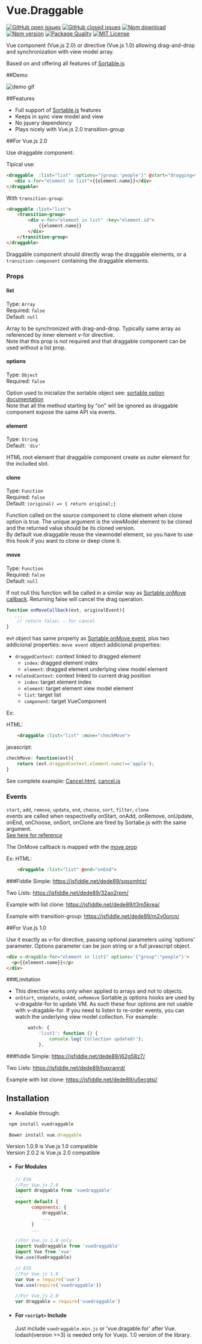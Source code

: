 # Vue.Draggable


[![GitHub open issues](https://img.shields.io/github/issues/David-Desmaisons/Vue.Draggable.svg?maxAge=2592000)]()
[![GitHub closed issues](https://img.shields.io/github/issues-closed/David-Desmaisons/Vue.Draggable.svg?maxAge=2592000)]()
[![Npm download](https://img.shields.io/npm/dt/vuedraggable.svg?maxAge=2592000)](https://www.npmjs.com/package/vuedraggable)
[![Npm version](https://img.shields.io/npm/v/vuedraggable.svg?maxAge=2592000)](https://www.npmjs.com/package/vuedraggable)
[![Package Quality](http://npm.packagequality.com/shield/vuedragablefor.svg)](http://packagequality.com/#?package=vuedraggable)
[![MIT License](https://img.shields.io/github/license/David-Desmaisons/Vue.Draggable.svg)](https://github.com/David-Desmaisons/Vue.Draggable/blob/master/LICENSE)


Vue component (Vue.js 2.0) or directive (Vue.js 1.0) allowing drag-and-drop and synchronization with view model array.

Based on and offering all features of [Sortable.js](https://github.com/RubaXa/Sortable)

##Demo

![demo gif](https://raw.githubusercontent.com/David-Desmaisons/Vue.Dragable.For/master/example.gif)


##Features

* Full support of [Sortable.js](https://github.com/RubaXa/Sortable) features
* Keeps in sync view model and view
* No jquery dependency
* Plays nicely with Vue.js 2.0 transition-group

##For Vue.js 2.0

Use draggable component:

Tipical use:
``` html
<draggable  :list="list" :options="{group:'people'}" @start="dragging=true" @end="dragging=false">
   <div v-for="element in list">{{element.name}}</div>
</draggable>
```

With `transition-group`:
``` html
<draggable :list="list"> 
	<transition-group>
		<div v-for="element in list" :key="element.id">
			{{element.name}}
		</div>
	</transition-group>
</draggable>
```

Draggable component should directly wrap the draggable elements, or a `transition-component` containing the draggable elements.

### Props
#### list
Type: `Array`<br>
Required: `false`<br>
Default: `null`

Array to be synchronized with drag-and-drop. Typically same array as referenced by inner element v-for directive.<br>
Note that this prop is not required and that draggable component can be used without a list prop.

#### options
Type: `Object`<br>
Required: `false`

Option used to inicialize the sortable object see: [sortable option documentation](https://github.com/RubaXa/Sortable#options)<br>
Note that all the method starting by "on" will be ignored as draggable component expose the same API via events.

#### element
Type: `String`<br>
Default: `'div'`

HTML root element that draggable component create as outer element for the included slot.

#### clone
Type: `Function`<br>
Required: `false`<br>
Default: `(original) => { return original;}`<br>

Function called on the source component to clone element when clone option is true. The unique argument is the viewModel element to be cloned and the returned value should be its cloned version.<br>
By default vue.draggable reuse the viewmodel element, so you have to use this hook if you want to clone or deep clone it.

#### move
Type: `Function`<br>
Required: `false`<br>
Default: `null`<br>

If not null this function will be called in a similar way as [Sortable onMove callback](https://github.com/RubaXa/Sortable#move-event-object).
Returning false will cancel the drag operation.

```javascript
function onMoveCallback(evt, originalEvent){
   ...
    // return false; — for cancel
}
```
evt object has same property as [Sortable onMove event](https://github.com/RubaXa/Sortable#move-event-object), plus two addicional properties:
`move event` object addicional properties:
 - `draggedContext`:  context linked to dragged element
 	- `index`: dragged element index
	- `element`: dragged element underlying view model element
 - `relatedContext`: context linked to current drag position
 	- `index`: target element index
	- `element`: target element view model element
	- `list`: target list
	- `component`: target VueComponent
	
Ex:

HTML:
```HTML
	<draggable :list="list" :move="checkMove"> 
```
javascript:
```javascript
checkMove: function(evt){
	return (evt.draggedContext.element.name!=='apple');
}
```
See complete example: [Cancel.html](https://github.com/SortableJS/Vue.Draggable/blob/master/examples/Cancel.html), [cancel.js](https://github.com/SortableJS/Vue.Draggable/blob/master/examples/script/cancel.js)


### Events
`start`, `add`, `remove`, `update`, `end`, `choose`, `sort`, `filter`, `clone`<br>
events are called when respectivelly onStart, onAdd, onRemove, onUpdate, onEnd, onChoose, onSort, onClone are fired by Sortabe.js with the same argument.<br>
[See here for reference](https://github.com/RubaXa/Sortable#event-object-demo)

The OnMove callback is mapped with the [move prop]()

Ex:
HTML:
```HTML
	<draggable :list="list" @end="onEnd"> 
```

###Fiddle
Simple:
https://jsfiddle.net/dede89/sqssmhtz/

Two Lists:
https://jsfiddle.net/dede89/32ao2rpm/

Example with list clone:
https://jsfiddle.net/dede89/t3m5krea/

Example with transition-group:
https://jsfiddle.net/dede89/m2v0orcn/

##For Vue.js 1.0

Use it exactly as v-for directive, passing optional parameters using 'options' parameter.
Options parameter can be json string or a full javascript object.

  ``` html
  <div v-dragable-for="element in list1" options='{"group":"people"}'>
    <p>{{element.name}}</p>
  </div>
   ```
   
###Limitation

* This directive works only when applied to arrays and not to objects.
* `onStart`, `onUpdate`, `onAdd`, `onRemove` Sortable.js options hooks are used by v-dragable-for to update VM. As such these four options are not usable with v-dragable-for. If you need to listen to re-order events, you can watch the underlying view model collection. For example:
``` js
        watch: {
            'list1': function () {
                console.log('Collection updated!');
            },
```
###fiddle
Simple:
https://jsfiddle.net/dede89/j62g58z7/

Two Lists:
https://jsfiddle.net/dede89/hqxranrd/

Example with list clone:
https://jsfiddle.net/dede89/u5ecgtsj/

## Installation
- Available through:
``` js
 npm install vuedraggable
```
``` js
 Bower install vue.draggable
```

Version 1.0.9 is Vue.js 1.0 compatible <br>
Version 2.0.2 is Vue.js 2.0 compatible 

- #### For Modules

  ``` js
  // ES6
  //For Vue.js 2.0
  import draggable from 'vuedraggable'
  ...
  export default {
        components: {
            draggable,
            ...
        }
        ...
  
  //For Vue.js 1.0 only
  import VueDraggable from 'vuedraggable'
  import Vue from 'vue'
  Vue.use(VueDraggable)

  // ES5 
  //For Vue.js 1.0
  var Vue = require('vue')
  Vue.use(require('vuedraggable'))
  
  //For Vue.js 2.0
  var draggable = require('vuedraggable')
  ```

- #### For `<script>` Include

  Just include `vuedraggable.min.js` or 'vue.dragable.for' after Vue.<br>
  lodash(version >=3) is needed only for Vuejs. 1.0 version of the library.
